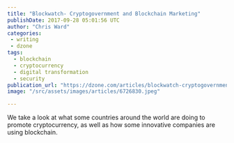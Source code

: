 ```yaml
---
title: "Blockwatch- Cryptogovernment and Blockchain Marketing"
publishDate: 2017-09-28 05:01:56 UTC
author: "Chris Ward"
categories:
 - writing
 - dzone
tags:
  - blockchain
  - cryptocurrency
  - digital transformation
  - security
publication_url: "https://dzone.com/articles/blockwatch-cryptogovernment-and-blockchain-marketi"
image: "/src/assets/images/articles/6726830.jpeg"

---
```

We take a look at what some countries around the world are doing to promote cryptocurrency, as well as how some innovative companies are using blockchain.

